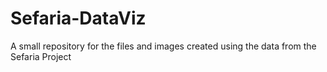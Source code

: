 Sefaria-DataViz
===============

A small repository for the files and images created using the data from the Sefaria Project
